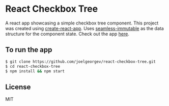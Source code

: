 # React Checkbox Tree
A react app showcasing a simple checkbox tree component. This project was created using [create-react-app](https://github.com/facebookincubator/create-react-app). Uses [seamless-immutable](https://github.com/rtfeldman/seamless-immutable) as the data structure for the component state. Check out the app [here](https://joelgeorgev.github.io/react-checkbox-tree).

## To run the app
```bash
$ git clone https://github.com/joelgeorgev/react-checkbox-tree.git
$ cd react-checkbox-tree
$ npm install && npm start
```

## License
MIT
